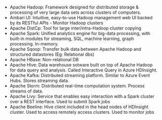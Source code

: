 - Apache Hadoop: Framework designed for distributed storage & processing of very large data sets across clusters of computers.
- Ambari UI: Intuitive, easy-to-use Hadoop management web UI backed by its RESTful APIs - Monitor Hadoop clusters
- Apache DistCp: Tool for large inter/intra-Hadoop cluster copying
- Apache Spark: Unified analytics engine for big-data processing, with built-in modules for streaming, SQL, machine learning, graph processing. In-memory.
- Apache Sqoop: Transfer bulk data between Apache Hadoop and structured datastores (Eg: Relational dbs)
- Apache HBase: Non-relational DB
- Apache Hive: Data warehouse sotware built on top of Apache Hadoop for data query and analysis. Called Interactive Query in Azure HDInsight.
- Apache Kafka: Distributed streaming platform. Similar to Azure Event Hubs. Stores streaming data.
- Apache Storm: Distributed real-time computation system. Process streams of data.
- Apache Livy: Service that enables easy interaction with a Spark cluster over a REST interface. Used to submit Spark jobs
- Apache Beeline: Hive client included in the head nodes of HDInsight cluster. Used to access remotely access clusters. Used to monitor jobs